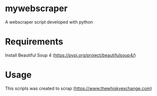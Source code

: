 # mywebscraper
A webscraper script developed with python

# Requirements
Install Beautiful Soup 4 (https://pypi.org/project/beautifulsoup4/)

# Usage
This scripts was created to scrap (https://www.thewhiskyexchange.com)
